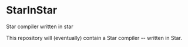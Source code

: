 StarInStar
==========

Star compiler written in star

This repository will (eventually) contain a Star compiler -- written in Star.
